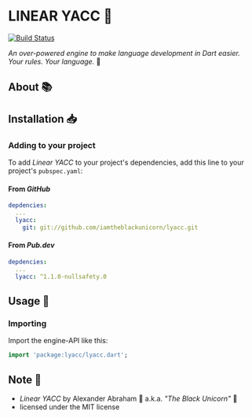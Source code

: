 # LINEAR YACC :water_buffalo:

[![Build Status](https://travis-ci.com/iamtheblackunicorn/lyacc.svg?branch=main)](https://travis-ci.com/iamtheblackunicorn/lyacc)

*An over-powered engine to make language development in Dart easier. Your rules. Your language.* :water_buffalo:

## About :books:

## Installation :inbox_tray:

### Adding to your project

To add *Linear YACC* to your project's dependencies, add this line to your project's `pubspec.yaml`:

#### From *GitHub*

```YAML
depdencies:
  ...
  lyacc:
    git: git://github.com/iamtheblackunicorn/lyacc.git
```

#### From *Pub.dev*

```YAML
depdencies:
  ...
  lyacc: ^1.1.0-nullsafety.0
```

## Usage :hammer:

### Importing

Import the engine-API like this:

```dart
import 'package:lyacc/lyacc.dart';
```

## Note :scroll:

- *Linear YACC* by Alexander Abraham :black_heart: a.k.a. *"The Black Unicorn"* :unicorn:
- licensed under the MIT license
